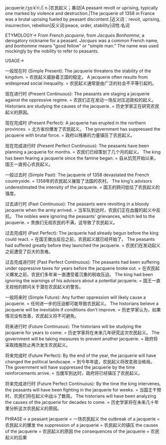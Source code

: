 jacquerie:/ʒɑːkˈriː/| n.|农民起义；暴动|A peasant revolt or uprising, typically one marked by violence and destruction.|The jacquerie of 1358 in France was a brutal uprising fueled by peasant discontent.|近义词：revolt, uprising, insurrection, rebellion|反义词:peace, order, stability|词性:名词

ETYMOLOGY->
From French *jacquerie*, from *Jacques Bonhomme*, a derogatory nickname for a peasant.  *Jacques* was a common French name, and *bonhomme* means "good fellow" or "simple man."  The name was used mockingly by the nobility to refer to peasants.

USAGE->

一般现在时 (Simple Present):
The jacquerie threatens the stability of the kingdom. = 农民起义威胁着王国的稳定。
A jacquerie often results from widespread social inequality. = 农民起义通常是由广泛的社会不平等引起的。

现在进行时 (Present Continuous):
The peasants are staging a jacquerie against the oppressive regime. = 农民们正在发动一场反对压迫政权的起义。
Historians are studying the causes of the jacquerie. = 历史学家正在研究农民起义的原因。

现在完成时 (Present Perfect):
A jacquerie has erupted in the northern provinces. = 北方省份爆发了农民起义。
The government has suppressed the jacquerie with brutal force. = 政府以残暴的力量镇压了农民起义。


现在完成进行时 (Present Perfect Continuous):
The peasants have been planning a jacquerie for months. = 农民们已经策划了几个月的起义。
The king has been fearing a jacquerie since the famine began. = 自从饥荒开始以来，国王一直担心农民起义。


一般过去时 (Simple Past):
The jacquerie of 1358 devastated the French countryside. = 1358年的农民起义摧毁了法国的农村。
The king's advisors underestimated the intensity of the jacquerie. = 国王的顾问低估了农民起义的强度。

过去进行时 (Past Continuous):
The peasants were revolting in a bloody jacquerie when the army arrived. = 当军队到达时，农民们正在血腥的起义中反抗。
The nobles were ignoring the peasants' grievances, which led to the jacquerie. = 贵族们无视农民的不满，这导致了农民起义。

过去完成时 (Past Perfect):
The jacquerie had already begun before the king could react. = 在国王做出反应之前，农民起义就已经开始了。
The peasants had suffered greatly before they launched the jacquerie. = 农民们在发动起义之前遭受了巨大的苦难。


过去完成进行时 (Past Perfect Continuous):
The peasants had been suffering under oppressive taxes for years before the jacquerie broke out. = 在农民起义爆发之前，农民们多年来一直遭受着沉重的税收压迫。
The king had been ignoring the warnings of his advisors about a potential jacquerie. = 国王一直无视他的顾问关于潜在农民起义的警告。


一般将来时 (Simple Future):
Any further oppression will likely cause a jacquerie. = 任何进一步的压迫都可能导致农民起义。
The historians believe a jacquerie will be inevitable if conditions don't improve. = 历史学家认为，如果情况没有改善，农民起义将不可避免。

将来进行时 (Future Continuous):
The historians will be studying the jacquerie for years to come. = 历史学家将在未来几年研究这次农民起义。
The government will be taking measures to prevent another jacquerie. = 政府将采取措施防止再次发生农民起义。


将来完成时 (Future Perfect):
By the end of the year, the jacquerie will have changed the political landscape. = 到今年年底，农民起义将改变政治格局。
The government will have suppressed the jacquerie by the time reinforcements arrive. = 当援军到达时，政府将已经镇压了农民起义。

将来完成进行时 (Future Perfect Continuous):
By the time the king intervenes, the peasants will have been fighting in the jacquerie for weeks. = 当国王干预时，农民们将在起义中战斗了数周。
The historians will have been analyzing the causes of the jacquerie for decades to come. = 历史学家将在未来几十年里分析这次农民起义的原因。


PHRASE->
a peasant jacquerie = 一场农民起义
the outbreak of a jacquerie = 农民起义的爆发
the suppression of a jacquerie = 农民起义的镇压
the causes of the jacquerie = 农民起义的原因
the consequences of the jacquerie = 农民起义的后果
